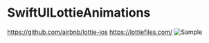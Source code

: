 # SwiftUILottieAnimations
https://github.com/airbnb/lottie-ios
https://lottiefiles.com/
![Sample](https://i.imgur.com/dCCJlPUl.png)
